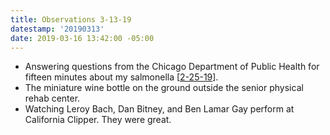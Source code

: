 ```yaml
---
title: Observations 3-13-19
datestamp: '20190313'
date: 2019-03-16 13:42:00 -05:00
---
```


- Answering questions from the Chicago Department of Public Health for fifteen minutes about my salmonella [[2-25-19](https://spencertweedy.com/observations/022519.html)].
- The miniature wine bottle on the ground outside the senior physical rehab center.
- Watching Leroy Bach, Dan Bitney, and Ben Lamar Gay perform at California Clipper. They were great.
